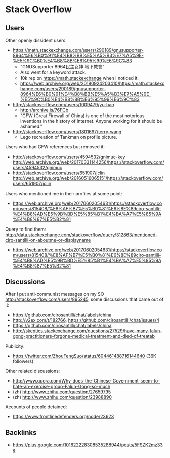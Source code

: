 # Stack Overflow

## Users

Other openly dissident users.

-   <https://math.stackexchange.com/users/290189/gnusupporter-8964%E6%B0%91%E4%B8%BB%E5%A5%B3%E7%A5%9E-%E5%9C%B0%E4%B8%8B%E6%95%99%E6%9C%83>
    - "GNUSupporter 8964民主女神 地下教會"
    - Also went for a keyword attack.
    * 10k rep on https://math.stackexchange when I noticed it.
    - <https://web.archive.org/web/20180924203410/https://math.stackexchange.com/users/290189/gnusupporter-8964%E6%B0%91%E4%B8%BB%E5%A5%B3%E7%A5%9E-%E5%9C%B0%E4%B8%8B%E6%95%99%E6%9C%83>
-   <http://stackoverflow.com/users/1009479/yu-hao>
    - <http://archive.is/76FCb>
    - "GFW (Great Firewall of China) is one of the most notorious inventions in the history of Internet. Anyone working for it should be ashamed."
-   <http://stackoverflow.com/users/1801697/terry-wang>
    - Lego recreation of Tankman on profile picture.

Users who had GFW references but removed it:

- <http://stackoverflow.com/users/4594532/gnimuc-key> <http://web.archive.org/web/20170331144256/https://stackoverflow.com/users/4594532/gnimuc> 
- <http://stackoverflow.com/users/651907/jclin> <http://web.archive.org/web/20160516065151/https://stackoverflow.com/users/651907/jclin>

Users who mentioned me in their profiles at some point:

- <https://web.archive.org/web/20170602054631/https://stackoverflow.com/users/815408/%E8%AF%B7%E5%B0%81%E6%8E%89ciro-santilli-%E4%B8%AD%E5%9B%BD%E5%85%B1%E4%BA%A7%E5%85%9A%E4%B8%87%E5%B2%81>

Query to find them: <http://data.stackexchange.com/stackoverflow/query/312863/mentioned-ciro-santilli-on-aboutme-or-displayname>

- <https://web.archive.org/web/20170602054631/https://stackoverflow.com/users/815408/%E8%AF%B7%E5%B0%81%E6%8E%89ciro-santilli-%E4%B8%AD%E5%9B%BD%E5%85%B1%E4%BA%A7%E5%85%9A%E4%B8%87%E5%B2%81>

## Discussions

After I put anti-communist messages on my SO <http://stackoverflow.com/users/895245>, some discussions that came out of it:

- <https://github.com/cirosantilli/chat/labels/china>
- <http://v2ex.com/t/182766>, <https://github.com/cirosantilli/chat/issues/4>
- <https://github.com/cirosantilli/chat/labels/china>
- <http://skeptics.stackexchange.com/questions/27529/have-many-falun-gong-practitioners-forgone-medical-treatment-and-died-of-treatab>

Publicity:

- <https://twitter.com/ZhouFengSuo/status/604461488716144640> (36K followers)

Other related discussions:

- http://www.quora.com/Why-does-the-Chinese-Government-seem-to-hate-an-exercise-group-Falun-Gong-so-much
- (zh) http://www.zhihu.com/question/27659795
- (zh) http://www.zhihu.com/question/23988890

Accounts of people detained:

- <https://www.frontlinedefenders.org/node/23623>

## Backlinks

- <https://plus.google.com/101822228308535288944/posts/5FSZK2mz33e>
